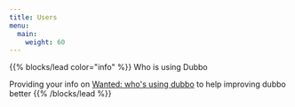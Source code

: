 ```yaml
---
title: Users
menu:
  main:
    weight: 60
---
```


<!--add blocks of content here to add more sections to the community page -->
{{% blocks/lead color="info" %}}
Who is using Dubbo

Providing your info on [Wanted: who's using dubbo](https://github.com/apache/dubbo/issues/1012) to help improving dubbo better
{{% /blocks/lead %}}

<!-- {{< blocks/section color="white" >}} -->
<!-- {{< figure src="/imgs/users_alibaba.png" height="80" width="140">}} -->
<!-- {{< figure src="/imgs/users_icbc.png" height="80" width="140">}} -->
<!-- {{< figure src="/imgs/users_telecom.png" height="80" width="140">}} -->
<!-- {{< figure src="/imgs/users_yinlian.png" height="80" width="140">}} -->
<!-- {{< figure src="/imgs/users_chinalife.png" height="80" width="140">}} -->
<!-- {{< figure src="/imgs/users_wanglian.png" height="80" width="140">}} -->
<!-- {{< figure src="/imgs/users_zhengcaiyun.png" height="80" width="140">}} -->
<!-- {{< figure src="/imgs/users_kaola.png" height="80" width="140">}} -->
<!-- {{< figure src="/imgs/users_didi.png" height="80" width="140">}} -->
<!-- {{< figure src="/imgs/users_qunar.png" height="80" width="140">}} -->
<!-- {{< figure src="/imgs/users_handu.png" height="80" width="140">}} -->
<!-- {{< figure src="/imgs/users_dangdang.png" height="80" width="140">}} -->
<!-- {{< figure src="/imgs/users_weidian.png" height="80" width="140">}} -->
<!-- {{< figure src="/imgs/users_kingdee.png" height="80" width="140">}} -->
<!-- {{< /blocks/section >}} -->
